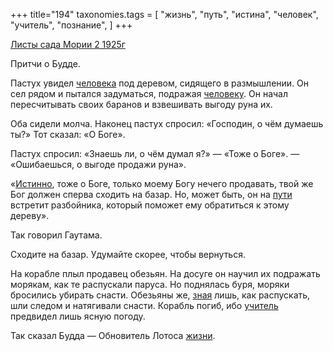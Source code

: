 +++
title="194"
taxonomies.tags = [
 "жизнь",
 "путь",
 "истина",
 "человек",
 "учитель",
 "познание",
]
+++

[Листы сада Мории 2 1925г](/agni/1925)

Притчи о Будде.   

Пастух увидел [человека](/tags/человек) под деревом, сидящего в размышлении. Он сел рядом и пытался задуматься, подражая [человеку](/tags/человек). Он начал пересчитывать своих баранов и взвешивать выгоду руна их.   

Оба сидели молча. Наконец пастух спросил: «Господин, о чём думаешь ты?» Тот сказал: «О Боге».   

Пастух спросил: «Знаешь ли, о чём думал я?» — «Тоже о Боге». — «Ошибаешься, о выгоде продажи руна».   

«[Истинно](/tags/истина), тоже о Боге, только моему Богу нечего продавать, твой же Бог должен сперва сходить на базар. Но, может быть, он на [пути](/tags/путь) встретит разбойника, который поможет ему обратиться к этому дереву».   

Так говорил Гаутама.   

Сходите на базар. Удумайте скорее, чтобы вернуться.   

На корабле плыл продавец обезьян. На досуге он научил их подражать морякам, как те распускали паруса. Но поднялась буря, моряки бросились убирать снасти. Обезьяны же, [зная](/tags/познание) лишь, как распускать, шли следом и натягивали снасти. Корабль погиб, ибо [учитель](/tags/учитель) предвидел лишь ясную погоду.   

Так сказал Будда — Обновитель Лотоса [жизни](/tags/жизнь).   

